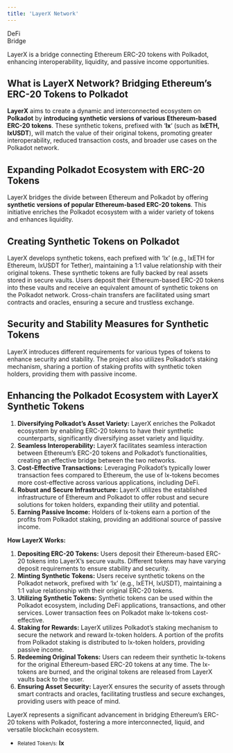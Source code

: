 ```yaml
---
title: 'LayerX Network'
---
```

DeFi  
 Bridge  

LayerX is a bridge connecting Ethereum ERC-20 tokens with Polkadot, enhancing interoperability, liquidity, and passive income opportunities.

What is LayerX Network? Bridging Ethereum’s ERC-20 Tokens to Polkadot
---------------------------------------------------------------------

**LayerX** aims to create a dynamic and interconnected ecosystem on **Polkadot** by **introducing synthetic versions of various Ethereum-based ERC-20 tokens**. These synthetic tokens, prefixed with ‘**lx**‘ (such as **lxETH, lxUSDT**), will match the value of their original tokens, promoting greater interoperability, reduced transaction costs, and broader use cases on the Polkadot network.

Expanding Polkadot Ecosystem with ERC-20 Tokens
-----------------------------------------------

LayerX bridges the divide between Ethereum and Polkadot by offering **synthetic versions of popular Ethereum-based ERC-20 tokens**. This initiative enriches the Polkadot ecosystem with a wider variety of tokens and enhances liquidity.

**Creating Synthetic Tokens on Polkadot**
-----------------------------------------

LayerX develops synthetic tokens, each prefixed with ‘lx’ (e.g., lxETH for Ethereum, lxUSDT for Tether), maintaining a 1:1 value relationship with their original tokens. These synthetic tokens are fully backed by real assets stored in secure vaults. Users deposit their Ethereum-based ERC-20 tokens into these vaults and receive an equivalent amount of synthetic tokens on the Polkadot network. Cross-chain transfers are facilitated using smart contracts and oracles, ensuring a secure and trustless exchange.

**Security and Stability Measures for Synthetic Tokens**
--------------------------------------------------------

LayerX introduces different requirements for various types of tokens to enhance security and stability. The project also utilizes Polkadot’s staking mechanism, sharing a portion of staking profits with synthetic token holders, providing them with passive income.

**Enhancing the Polkadot Ecosystem with LayerX** **Synthetic Tokens**
---------------------------------------------------------------------

1. **Diversifying Polkadot’s Asset Variety:** LayerX enriches the Polkadot ecosystem by enabling ERC-20 tokens to have their synthetic counterparts, significantly diversifying asset variety and liquidity.
2. **Seamless Interoperability:** LayerX facilitates seamless interaction between Ethereum’s ERC-20 tokens and Polkadot’s functionalities, creating an effective bridge between the two networks.
3. **Cost-Effective Transactions:** Leveraging Polkadot’s typically lower transaction fees compared to Ethereum, the use of lx-tokens becomes more cost-effective across various applications, including DeFi.
4. **Robust and Secure Infrastructure:** LayerX utilizes the established infrastructure of Ethereum and Polkadot to offer robust and secure solutions for token holders, expanding their utility and potential.
5. **Earning Passive Income:** Holders of lx-tokens earn a portion of the profits from Polkadot staking, providing an additional source of passive income.

**How LayerX Works:**

1. **Depositing ERC-20 Tokens:** Users deposit their Ethereum-based ERC-20 tokens into LayerX’s secure vaults. Different tokens may have varying deposit requirements to ensure stability and security.
2. **Minting Synthetic Tokens:** Users receive synthetic tokens on the Polkadot network, prefixed with ‘lx’ (e.g., lxETH, lxUSDT), maintaining a 1:1 value relationship with their original ERC-20 tokens.
3. **Utilizing Synthetic Tokens:** Synthetic tokens can be used within the Polkadot ecosystem, including DeFi applications, transactions, and other services. Lower transaction fees on Polkadot make lx-tokens cost-effective.
4. **Staking for Rewards:** LayerX utilizes Polkadot’s staking mechanism to secure the network and reward lx-token holders. A portion of the profits from Polkadot staking is distributed to lx-token holders, providing passive income.
5. **Redeeming Original Tokens:** Users can redeem their synthetic lx-tokens for the original Ethereum-based ERC-20 tokens at any time. The lx-tokens are burned, and the original tokens are released from LayerX vaults back to the user.
6. **Ensuring Asset Security:** LayerX ensures the security of assets through smart contracts and oracles, facilitating trustless and secure exchanges, providing users with peace of mind.

LayerX represents a significant advancement in bridging Ethereum’s ERC-20 tokens with Polkadot, fostering a more interconnected, liquid, and versatile blockchain ecosystem.

- <small>Related Token/s:</small> **lx**
